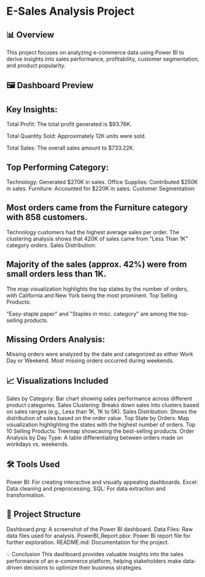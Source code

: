 # E-Sales Analysis Project

## 📊 Overview
This project focuses on analyzing e-commerce data using Power BI to derive insights into sales performance, profitability, customer segmentation, and product popularity.

## 🖼️ Dashboard Preview

## Key Insights:

Total Profit: The total profit generated is $93.76K.

Total Quantity Sold: Approximately 12K units were sold.

Total Sales: The overall sales amount to $733.22K.
## 

## Top Performing Category:

Technology: Generated $270K in sales.
Office Supplies: Contributed $250K in sales.
Furniture: Accounted for $220K in sales.
Customer Segmentation:

## Most orders came from the Furniture category with 858 customers.
Technology customers had the highest average sales per order.
The clustering analysis shows that 420K of sales came from "Less Than 1K" category orders.
Sales Distribution:

## Majority of the sales (approx. 42%) were from small orders less than 1K.
The map visualization highlights the top states by the number of orders, with California and New York being the most prominent.
Top Selling Products:

"Easy-staple paper" and "Staples in misc. category" are among the top-selling products.

## Missing Orders Analysis:

Missing orders were analyzed by the date and categorized as either Work Day or Weekend. Most missing orders occurred during weekends.

## 📈 Visualizations Included
Sales by Category: Bar chart showing sales performance across different product categories.
Sales Clustering: Breaks down sales into clusters based on sales ranges (e.g., Less than 1K, 1K to 5K).
Sales Distribution: Shows the distribution of sales based on the order value.
Top State by Orders: Map visualization highlighting the states with the highest number of orders.
Top 10 Selling Products: Treemap showcasing the best-selling products.
Order Analysis by Day Type: A table differentiating between orders made on workdays vs. weekends.
## 🛠️ Tools Used
Power BI: For creating interactive and visually appealing dashboards.
Excel: Data cleaning and preprocessing.
SQL: For data extraction and transformation.
##
## 📂 Project Structure
Dashboard.png: A screenshot of the Power BI dashboard.
Data Files: Raw data files used for analysis.
PowerBI_Report.pbix: Power BI report file for further exploration.
README.md: Documentation for the project.

💡 Conclusion
This dashboard provides valuable insights into the sales performance of an e-commerce platform, helping stakeholders make data-driven decisions to optimize their business strategies.

